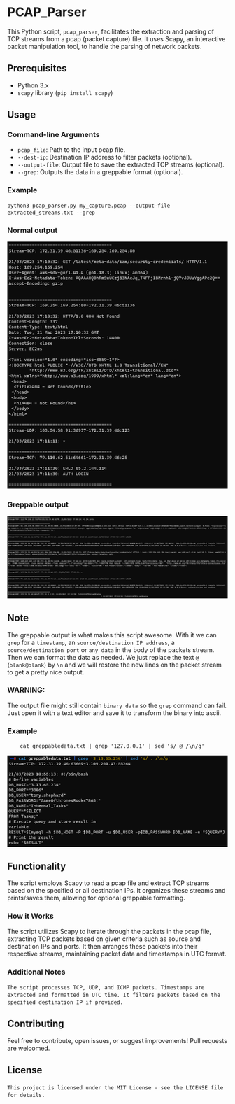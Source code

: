 # PCAP_Parser

This Python script, `pcap_parser`, facilitates the extraction and parsing of TCP streams from a pcap (packet capture) file. It uses Scapy, an interactive packet manipulation tool, to handle the parsing of network packets.

## Prerequisites

- Python 3.x
- `scapy` library (`pip install scapy`)

## Usage

### Command-line Arguments

- `pcap_file`: Path to the input pcap file.
- `--dest-ip`: Destination IP address to filter packets (optional).
- `--output-file`: Output file to save the extracted TCP streams (optional).
- `--grep`: Outputs the data in a greppable format (optional).

### Example

    python3 pcap_parser.py my_capture.pcap --output-file extracted_streams.txt --grep

### Normal output
<p align="left">
  <img src="img/normal_output.png">
</p>

### Greppable output
<p align="left">
  <img src="img/greppable_output.png">
</p>

## Note

The greppable output is what makes this script awesome. With it we can `grep` for a `timestamp`, an `source/destination IP address`, a `source/destination port` or `any data` in the body of the packets stream. Then we can format the data as needed. We just replace the text ` @ ` (`blank@blank`) by `\n` and we will restore the new lines on the packet stream to get a pretty nice output.

### WARNING:
The output file might still contain `binary data` so the `grep` command can fail. Just open it with a text editor and save it to transform the binary into ascii.

### Example

        cat greppabledata.txt | grep '127.0.0.1' | sed 's/ @ /\n/g'

<p align="left">
  <img src="img/grep_example.png">
</p>

## Functionality

The script employs Scapy to read a pcap file and extract TCP streams based on the specified or all destination IPs. It organizes these streams and prints/saves them, allowing for optional greppable formatting.

### How it Works

The script utilizes Scapy to iterate through the packets in the pcap file, extracting TCP packets based on given criteria such as source and destination IPs and ports. It then arranges these packets into their respective streams, maintaining packet data and timestamps in UTC format.

### Additional Notes

`The script processes TCP, UDP, and ICMP packets.
Timestamps are extracted and formatted in UTC time.
It filters packets based on the specified destination IP if provided.`

## Contributing

Feel free to contribute, open issues, or suggest improvements! Pull requests are welcomed.

## License

`This project is licensed under the MIT License - see the LICENSE file for details.`
